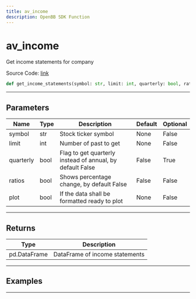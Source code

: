 ```yaml
---
title: av_income
description: OpenBB SDK Function
---
```


# av_income

Get income statements for company

Source Code: [link](https://github.com/OpenBB-finance/OpenBBTerminal/tree/main/openbb_terminal/stocks/fundamental_analysis/av_model.py#L162)

```python
def get_income_statements(symbol: str, limit: int, quarterly: bool, ratios: bool, plot: bool) -> DataFrame
```
---

## Parameters

| Name | Type | Description | Default | Optional |
| ---- | ---- | ----------- | ------- | -------- |
| symbol | str | Stock ticker symbol | None | False |
| limit | int | Number of past to get | None | False |
| quarterly | bool | Flag to get quarterly instead of annual, by default False | False | True |
| ratios | bool | Shows percentage change, by default False | False | False |
| plot | bool | If the data shall be formatted ready to plot | None | False |

---

## Returns

| Type | Description |
| ---- | ----------- |
| pd.DataFrame | DataFrame of income statements |

---

## Examples

---

